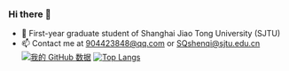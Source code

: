 ### Hi there 👋

<!--
**MKMQ99/MKMQ99** is a ✨ _special_ ✨ repository because its `README.md` (this file) appears on your GitHub profile.

Here are some ideas to get you started:

- 🔭 I’m currently working on ...
- 🌱 I’m currently learning ...
- 👯 I’m looking to collaborate on ...
- 🤔 I’m looking for help with ...
- 💬 Ask me about ...
- 📫 How to reach me: ...
- 😄 Pronouns: ...
- ⚡ Fun fact: ...
-->
- :school: First-year graduate student of Shanghai Jiao Tong University (SJTU)
- :mailbox: Contact me at 904423848@qq.com or SQshenqi@sjtu.edu.cn
[![我的 GitHub 数据](https://github-readme-stats.vercel.app/api?username=MKMQ99&hide=contribs,prs,issues&theme=cobalt)]()
[![Top Langs](https://github-readme-stats.vercel.app/api/top-langs/?username=MKMQ99&langs_count=8&hide=Jupyter%20Notebook,html,css,Vue,cmake,javascript,go&theme=cobalt&layout=compact)](https://github.com/anuraghazra/github-readme-stats)

